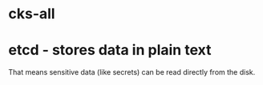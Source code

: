 # cks-all
# etcd - stores data in plain text
That means sensitive data (like secrets) can be read directly from the disk.
